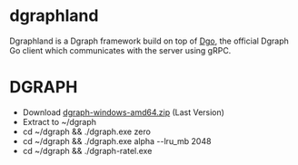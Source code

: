 # dgraphland
Dgraphland is a Dgraph framework build on top of [Dgo](https://github.com/dgraph-io/dgo), the official Dgraph Go client which communicates with the server using gRPC.

# DGRAPH
- Download [dgraph-windows-amd64.zip](https://github.com/dgraph-io/dgraph/releases) (Last Version)
- Extract to ~/dgraph
- cd ~/dgraph && ./dgraph.exe zero
- cd ~/dgraph && ./dgraph.exe alpha --lru_mb 2048
- cd ~/dgraph && ./dgraph-ratel.exe